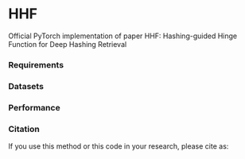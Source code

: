 # HHF
Official PyTorch implementation of paper HHF: Hashing-guided Hinge Function for Deep Hashing Retrieval

### Requirements

### Datasets

### Performance

### Citation
If you use this method or this code in your research, please cite as:
```

```
